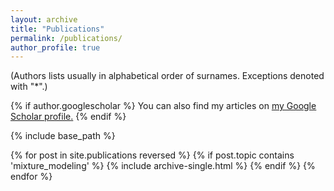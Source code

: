 ```yaml
---
layout: archive
title: "Publications"
permalink: /publications/
author_profile: true
---
```

(Authors lists usually in alphabetical order of surnames. Exceptions denoted with "*".)

{% if author.googlescholar %}
  You can also find my articles on <u><a href="{{author.googlescholar}}">my Google Scholar profile</a>.</u>
{% endif %}

{% include base_path %}

{% for post in site.publications reversed %}
  {% if post.topic contains 'mixture_modeling' %}
    {% include archive-single.html %}
  {% endif %}
{% endfor %}
